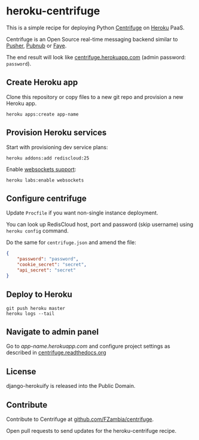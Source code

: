 heroku-centrifuge
=================

This is a simple recipe for deploying Python [Centrifuge](https://github.com/FZambia/centrifuge)
on [Heroku](https://heroku.com/) PaaS.

Centrifuge is an Open Source real-time messaging backend similar to
[Pusher](http://pusher.com/), [Pubnub](http://www.pubnub.com/) or [Faye](http://faye.jcoglan.com/).

The end result will look like
[centrifuge.herokuapp.com](https://centrifuge.herokuapp.com/) (admin password: ``password``).


## Create Heroku app

Clone this repository or copy files to a new git repo and provision a new Heroku app.

```
heroku apps:create app-name
```

## Provision Heroku services

Start with provisioning dev service plans:

```
heroku addons:add rediscloud:25
```

Enable [websockets support](https://devcenter.heroku.com/articles/heroku-labs-websockets):

```
heroku labs:enable websockets
```

## Configure centrifuge

Update `Procfile` if you want non-single instance deployment.

You can look up RedisCloud host, port and password (skip username)
using ``heroku config`` command.

Do the same for ``centrifuge.json`` and amend the file:

```json
{
    "password": "password",
    "cookie_secret": "secret",
    "api_secret": "secret"
}
```

## Deploy to Heroku

```
git push heroku master
heroku logs --tail
```

## Navigate to admin panel

Go to *app-name.herokuapp.com* and configure project settings as
described in
[centrifuge.readthedocs.org](https://centrifuge.readthedocs.org/en/latest/content/web_interface.html)


## License

django-herokuify is released into the Public Domain.


## Contribute

Contribute to Centrifuge at [github.com/FZambia/centrifuge](https://github.com/FZambia/centrifuge).

Open pull requests to send updates for the heroku-centrifuge recipe.
